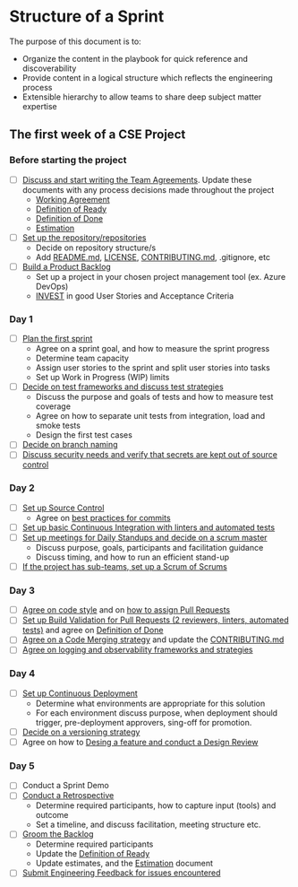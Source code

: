 # Structure of a Sprint

The purpose of this document is to:

- Organize the content in the playbook for quick reference and discoverability
- Provide content in a logical structure which reflects the engineering process
- Extensible hierarchy to allow teams to share deep subject matter expertise

## The first week of a CSE Project

### Before starting the project

- [ ] [Discuss and start writing the Team Agreements](team-agreements/readme.md). Update these documents with any process decisions made throughout the project
  - [Working Agreement](team-agreements/working-agreements/readme.md)
  - [Definition of Ready](team-agreements/definition-of-ready/readme.md)
  - [Definition of Done](team-agreements/definition-of-done/readme.md)
  - [Estimation](sprint-planning/estimation/readme.md)
- [ ] [Set up the repository/repositories](source-control/readme.md)
  - Decide on repository structure/s
  - Add [README.md](resources/templates/README.md), [LICENSE](resources/templates/LICENSE), [CONTRIBUTING.md](resources/templates/CONTRIBUTING.md), .gitignore, etc
- [ ] [Build a Product Backlog](backlog-management/readme.md)
  - Set up a project in your chosen project management tool (ex. Azure DevOps)
  - [INVEST](https://en.wikipedia.org/wiki/INVEST_(mnemonic)) in good User Stories and Acceptance Criteria

### Day 1

- [ ] [Plan the first sprint](sprint-planning/readme.md)
  - Agree on a sprint goal, and how to measure the sprint progress
  - Determine team capacity
  - Assign user stories to the sprint and split user stories into tasks
  - Set up Work in Progress (WIP) limits
- [ ] [Decide on test frameworks and discuss test strategies](test-first-development/readme.md)
  - Discuss the purpose and goals of tests and how to measure test coverage
  - Agree on how to separate unit tests from integration, load and smoke tests
  - Design the first test cases
- [ ] [Decide on branch naming](source-control/feature-branching/readme.md)
- [ ] [Discuss security needs and verify that secrets are kept out of source control](continuous-deployment/secrets-management/recipes/azure-devops/secrets-per-branch.md)

### Day 2

- [ ] [Set up Source Control](source-control/readme.md)
  - Agree on [best practices for commits](source-control/readme.md#commit-best-practices)
- [ ] [Set up basic Continuous Integration with linters and automated tests](continuous-integration/readme.md)
- [ ] [Set up meetings for Daily Standups and decide on a scrum master](stand-ups/readme.md)
  - Discuss purpose, goals, participants and facilitation guidance
  - Discuss timing, and how to run an efficient stand-up
- [ ] [If the project has sub-teams, set up a Scrum of Scrums](scrum-of-scrums/readme.md)

### Day 3

- [ ] [Agree on code style](code-reviews/README.md) and on [how to assign Pull Requests](code-reviews/pull-requests.md)
- [ ] [Set up Build Validation for Pull Requests (2 reviewers, linters, automated tests)](code-reviews/README.md) and agree on [Definition of Done](team-agreements/definition-of-done/readme.md)
- [ ] [Agree on a Code Merging strategy](source-control/git.md) and update the [CONTRIBUTING.md](resources/templates/CONTRIBUTING.md)
- [ ] [Agree on logging and observability frameworks and strategies](observability/readme.md)

### Day 4

- [ ] [Set up Continuous Deployment](continuous-deployment/readme.md)
  - Determine what environments are appropriate for this solution
  - For each environment discuss purpose, when deployment should trigger, pre-deployment approvers, sing-off for promotion.
- [ ] [Decide on a versioning strategy](source-control/versioning/readme.md)
- [ ] Agree on how to [Desing a feature and conduct a Design Review](design-reviews/readme.md)

### Day 5

- [ ] Conduct a Sprint Demo
- [ ] [Conduct a Retrospective](retrospectives/readme.md)
  - Determine required participants, how to capture input (tools) and outcome
  - Set a timeline, and discuss facilitation, meeting structure etc.
- [ ] [Groom the Backlog](backlog-management/grooming/readme.md)
  - Determine required participants
  - Update the [Definition of Ready](team-agreements/definition-of-ready/readme.md)
  - Update estimates, and the [Estimation](sprint-planning/estimation/readme.md) document
- [ ] [Submit Engineering Feedback for issues encountered](engineering-feedback/readme.md)
